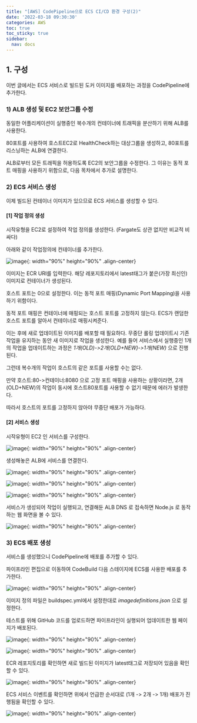 ```yaml
---
title: "[AWS] CodePipeline으로 ECS CI/CD 환경 구성(2)"
date: '2022-03-18 09:30:30'
categories: AWS
toc: true
toc_sticky: true
sidebar:
  nav: docs
---
```


## 1. 구성

이번 글에서는 ECS 서비스로 빌드된 도커 이미지를 배포하는 과정을 CodePipeline에 추가한다.



### 1) ALB 생성 및 EC2 보안그룹 수정

동일한 어플리케이션이 실행중인 복수개의 컨테이너에 트래픽을 분산하기 위해 ALB를 사용한다.

80포트를 사용하여 호스트EC2로 HealthCheck하는 대상그룹을 생성하고, 80포트를 리스닝하는 ALB에 연결한다.



ALB로부터 모든 트래픽을 허용하도록 EC2의 보안그룹을 수정한다. 그 이유는 동적 포트 매핑을 사용하기 위함으로, 다음 목차에서 추가로 설명한다.



### 2) ECS 서비스 생성

이제 빌드된 컨테이너 이미지가 있으므로 ECS 서비스를 생성할 수 있다.

#### [1] 작업 정의 생성

시작유형을 EC2로 설정하여 작업 정의를 생성한다. (Fargate도 상관 없지만 비교적 비싸다)

아래와 같이 작업정의에 컨테이너를 추가한다.

![image](https://user-images.githubusercontent.com/60495897/158305217-f621cadf-f733-4dfd-a973-97b4e055f9ed.png){: width="90%" height="90%" .align-center}

이미지는 ECR URI를 입력한다. 해당 레포지토리에서 latest태그가 붙은(가장 최신인) 이미지로 컨테이너가 생성된다.

호스트 포트는 0으로 설정한다. 이는 동적 포트 매핑(Dynamic Port Mapping)을 사용하기 위함이다.

동적 포트 매핑은 컨테이너에 매핑되는 호스트 포트를 고정하지 않는다. ECS가 랜덤한 호스트 포트를 알아서 컨테이너로 매핑시켜준다. 

이는 후에 새로 업데이트된 이미지를 배포할 때 필요하다. 무중단 롤링 업데이트시 기존 작업을 유지하는 동안 새 이미지로 작업을 생성한다. 예를 들어 서비스에서 실행중인 1개의 작업을 업데이트하는 과정은 *1개(OLD)->2개(OLD+NEW)->1개(NEW)* 으로 진행된다.

그런데 복수개의 작업이 호스트의 같은 포트를 사용할 수는 없다.

 만약 호스트:80->컨테이너:8080 으로 고정 포트 매핑을 사용하는 상황이라면, 2개(OLD+NEW)의 작업이 동시에 호스트80포트를 사용할 수 없기 때문에 에러가 발생한다. 

따라서 호스트의 포트를 고정하지 않아야 무중단 배포가 가능하다.





#### [2] 서비스 생성

시작유형이 EC2 인 서비스를 구성한다.

![image](https://user-images.githubusercontent.com/60495897/158308491-8aeab675-9780-4b6c-bd2d-1fdc7602cf08.png){: width="90%" height="90%" .align-center}





생성해놓은 ALB에 서비스를 연결한다.

![image](https://user-images.githubusercontent.com/60495897/158308704-7eb0ce12-b026-426d-b868-b84ed458a1cd.png){: width="90%" height="90%" .align-center}

![image](https://user-images.githubusercontent.com/60495897/158308784-5a371bbd-752e-4da4-b2cc-8eb3d1665a2d.png){: width="90%" height="90%" .align-center}



![image](https://user-images.githubusercontent.com/60495897/158308956-90817dcc-abc1-41d2-8eaf-626d18a4d30e.png){: width="90%" height="90%" .align-center}

서비스가 생성되어 작업이 실행되고, 연결해둔 ALB DNS 로 접속하면 Node.js 로 동작하는 웹 화면을 볼 수 있다.

![image](https://user-images.githubusercontent.com/60495897/158315599-48341db3-aa4b-42cb-b182-aaba50ef7015.png){: width="90%" height="90%" .align-center}





### 3) ECS 배포 생성

서비스를 생성했으니 CodePipeline에 배포를 추가할  수 있다.

파이프라인 편집으로 이동하여 CodeBuild 다음 스테이지에 ECS를 사용한 배포를 추가한다.

![image](https://user-images.githubusercontent.com/60495897/158391200-8f2551e2-8aae-484e-bb70-a081a8b3611c.png){: width="90%" height="90%" .align-center}

이미지 정의 파일은 buildspec.yml에서 설정한대로 *imagedefinitions.json* 으로 설정한다.

테스트를 위해 GitHub 코드를 업로드하면 파이프라인이 실행되어 업데이트한 웹 페이지가 배포된다.

![image](https://user-images.githubusercontent.com/60495897/158395452-f239d49c-0b82-4dd9-947f-977fbb248a48.png){: width="90%" height="90%" .align-center}





![image](https://user-images.githubusercontent.com/60495897/158394857-019fb89c-983a-4b8d-9a78-a022ba2f4922.png){: width="90%" height="90%" .align-center}

ECR 레포지토리를 확인하면 새로 빌드된 이미지가 latest태그로 저장되어 있음을 확인할 수 있다.

![image](https://user-images.githubusercontent.com/60495897/158395952-12da7e18-fef2-412d-98d3-69edcea137bf.png){: width="90%" height="90%" .align-center}



ECS 서비스 이벤트를 확인하면 위에서 언급한 순서대로 (1개 -> 2개 -> 1개) 배포가 진행됨을 확인할 수 있다.

![image](https://user-images.githubusercontent.com/60495897/158396482-6e5c10bf-2212-489e-920f-fa6bbe577a8a.png){: width="90%" height="90%" .align-center}